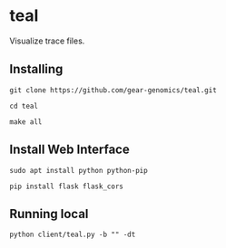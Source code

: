 # teal
Visualize trace files.

Installing
----------

`git clone https://github.com/gear-genomics/teal.git`

`cd teal`

`make all`

Install Web Interface
---------------------

`sudo apt install python python-pip`

`pip install flask flask_cors`

Running local
-------------

`python client/teal.py -b "" -dt`


